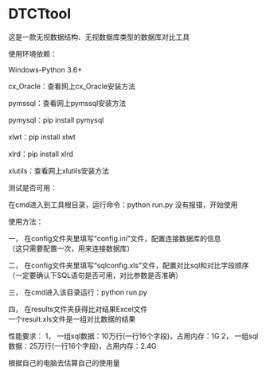 # DTCTtool
这是一款无视数据结构、无视数据库类型的数据库对比工具

使用环境依赖：

Windows-Python 3.6+

cx_Oracle：查看网上cx_Oracle安装方法

pymssql：查看网上pymssql安装方法

pymysql：pip install pymysql

xlwt：pip install xlwt

xlrd：pip install xlrd

xlutils：查看网上xlutils安装方法


测试是否可用：

在cmd进入到工具根目录，运行命令：python run.py 没有报错，开始使用

使用方法：

一，	在config文件夹里填写“config.ini”文件，配置连接数据库的信息            
（这只需要配置一次，用来连接数据库）

 
二，	在config文件夹里填写“sqlconfig.xls”文件，配置对比sql和对比字段顺序    
（一定要确认下SQL语句是否可用，对比参数是否准确）

三，	在cmd进入该目录运行：python run.py

四，	在results文件夹获得比对结果Excel文件                                
一个result.xls文件是一组对比数据的结果

性能要求：
1，	一组sql数据：10万行(一行16个字段)，占用内存：1G
2，	一组sql数据：25万行(一行16个字段)，占用内存：2.4G

根据自己的电脑去估算自己的使用量

